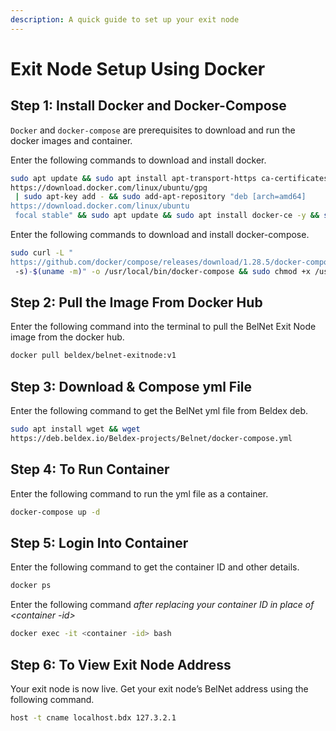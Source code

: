 ```yaml
---
description: A quick guide to set up your exit node
---
```


# Exit Node Setup Using Docker

## Step 1: Install Docker and Docker-Compose

`Docker` and `docker-compose` are prerequisites to download and run the docker images and container.

Enter the following commands to download and install docker.

```bash
sudo apt update && sudo apt install apt-transport-https ca-certificates curl software-properties-common -y && curl -fsSL 
https://download.docker.com/linux/ubuntu/gpg
 | sudo apt-key add - && sudo add-apt-repository "deb [arch=amd64] 
https://download.docker.com/linux/ubuntu
 focal stable" && sudo apt update && sudo apt install docker-ce -y && sudo systemctl status docker
```

Enter the following commands to download and install docker-compose.

```bash
sudo curl -L "
https://github.com/docker/compose/releases/download/1.28.5/docker-compose-$(uname
 -s)-$(uname -m)" -o /usr/local/bin/docker-compose && sudo chmod +x /usr/local/bin/docker-compose && docker-compose --version
```

## Step 2: Pull the Image From Docker Hub

Enter the following command into the terminal to pull the BelNet Exit Node image from the docker hub.

```bash
docker pull beldex/belnet-exitnode:v1
```

## Step 3: Download & Compose yml File

Enter the following command to get the BelNet yml file from Beldex deb.

```bash
sudo apt install wget && wget 
https://deb.beldex.io/Beldex-projects/Belnet/docker-compose.yml
```

## Step 4: To Run Container

Enter the following command to run the yml file as a container.

```bash
docker-compose up -d
```

## Step 5: Login Into Container

Enter the following command to get the container ID and other details.

```bash
docker ps
```

Enter the following command _after replacing your container ID in place of \<container -id>_

```bash
docker exec -it <container -id> bash
```

## Step 6: To View Exit Node Address

Your exit node is now live. Get your exit node’s BelNet address using the following command.

```bash
host -t cname localhost.bdx 127.3.2.1
```
